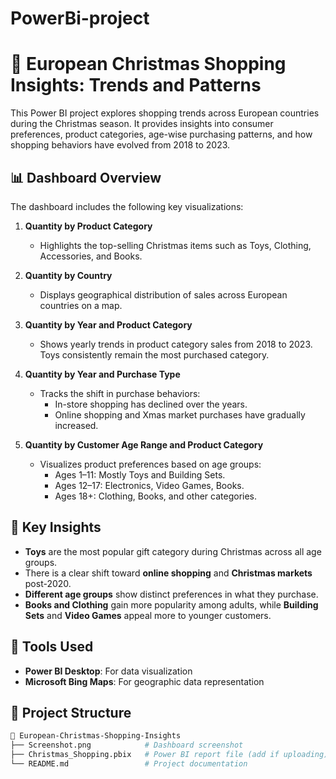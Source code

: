# PowerBi-project
# 🎄 European Christmas Shopping Insights: Trends and Patterns

This Power BI project explores shopping trends across European countries during the Christmas season. It provides insights into consumer preferences, product categories, age-wise purchasing patterns, and how shopping behaviors have evolved from 2018 to 2023.

## 📊 Dashboard Overview

The dashboard includes the following key visualizations:

1. **Quantity by Product Category**  
   - Highlights the top-selling Christmas items such as Toys, Clothing, Accessories, and Books.

2. **Quantity by Country**  
   - Displays geographical distribution of sales across European countries on a map.

3. **Quantity by Year and Product Category**  
   - Shows yearly trends in product category sales from 2018 to 2023. Toys consistently remain the most purchased category.

4. **Quantity by Year and Purchase Type**  
   - Tracks the shift in purchase behaviors:
     - In-store shopping has declined over the years.
     - Online shopping and Xmas market purchases have gradually increased.

5. **Quantity by Customer Age Range and Product Category**  
   - Visualizes product preferences based on age groups:
     - Ages 1–11: Mostly Toys and Building Sets.
     - Ages 12–17: Electronics, Video Games, Books.
     - Ages 18+: Clothing, Books, and other categories.

## 🧠 Key Insights

- **Toys** are the most popular gift category during Christmas across all age groups.
- There is a clear shift toward **online shopping** and **Christmas markets** post-2020.
- **Different age groups** show distinct preferences in what they purchase.
- **Books and Clothing** gain more popularity among adults, while **Building Sets** and **Video Games** appeal more to younger customers.

## 📌 Tools Used

- **Power BI Desktop**: For data visualization
- **Microsoft Bing Maps**: For geographic data representation

## 📁 Project Structure

```bash
📂 European-Christmas-Shopping-Insights
├── Screenshot.png            # Dashboard screenshot
├── Christmas_Shopping.pbix   # Power BI report file (add if uploading)
└── README.md                 # Project documentation

